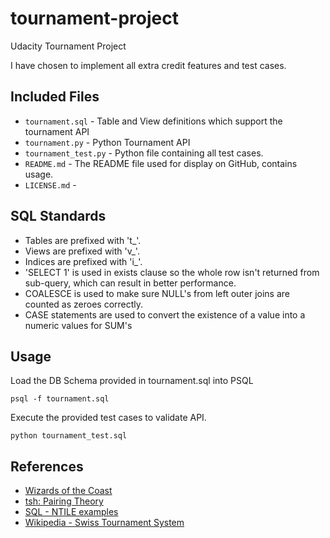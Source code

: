 # tournament-project
Udacity Tournament Project

I have chosen to implement all extra credit features and test cases.

## Included Files
 * `tournament.sql` - Table and View definitions which support the tournament API
 * `tournament.py` - Python Tournament API
 * `tournament_test.py` - Python file containing all test cases.
 * `README.md` - The README file used for display on GitHub, contains usage.
 * `LICENSE.md` -

## SQL Standards
 * Tables are prefixed with 't_'.
 * Views are prefixed with 'v_'.
 * Indices are prefixed with 'i_'.
 * 'SELECT 1' is used in exists clause so the whole row isn't returned from 
   sub-query, which can result in better performance.
 * COALESCE is used to make sure NULL's from left outer joins are counted as
   zeroes correctly.
 * CASE statements are used to convert the existence of a value into a numeric
   values for SUM's

## Usage
Load the DB Schema provided in tournament.sql into PSQL
```
psql -f tournament.sql
```
Execute the provided test cases to validate API.
```
python tournament_test.sql
```

## References
* [Wizards of the Coast](http://www.wizards.com/dci/downloads/swiss_pairings.pdf)
* [tsh: Pairing Theory](http://www.poslarchive.com/math/software/tsh/doc/pairing.html#swiss)
* [SQL - NTILE examples](http://sqlandme.com/2011/06/30/sql-functions-ntile/)
* [Wikipedia - Swiss Tournament System](https://en.wikipedia.org/wiki/Swiss-system_tournament#Final_scores_and_tie-breaking)
